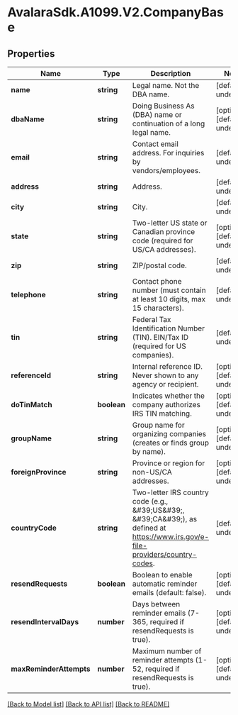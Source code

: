 # AvalaraSdk.A1099.V2.CompanyBase

## Properties

Name | Type | Description | Notes
------------ | ------------- | ------------- | -------------
**name** | **string** | Legal name. Not the DBA name. | [default to undefined]
**dbaName** | **string** | Doing Business As (DBA) name or continuation of a long legal name. | [optional] [default to undefined]
**email** | **string** | Contact email address. For inquiries by vendors/employees. | [default to undefined]
**address** | **string** | Address. | [default to undefined]
**city** | **string** | City. | [default to undefined]
**state** | **string** | Two-letter US state or Canadian province code (required for US/CA addresses). | [optional] [default to undefined]
**zip** | **string** | ZIP/postal code. | [default to undefined]
**telephone** | **string** | Contact phone number (must contain at least 10 digits, max 15 characters). | [default to undefined]
**tin** | **string** | Federal Tax Identification Number (TIN). EIN/Tax ID (required for US companies). | [default to undefined]
**referenceId** | **string** | Internal reference ID. Never shown to any agency or recipient. | [optional] [default to undefined]
**doTinMatch** | **boolean** | Indicates whether the company authorizes IRS TIN matching. | [optional] [default to undefined]
**groupName** | **string** | Group name for organizing companies (creates or finds group by name). | [optional] [default to undefined]
**foreignProvince** | **string** | Province or region for non-US/CA addresses. | [optional] [default to undefined]
**countryCode** | **string** | Two-letter IRS country code (e.g., \&#39;US\&#39;, \&#39;CA\&#39;), as defined at https://www.irs.gov/e-file-providers/country-codes. | [default to undefined]
**resendRequests** | **boolean** | Boolean to enable automatic reminder emails (default: false). | [optional] [default to undefined]
**resendIntervalDays** | **number** | Days between reminder emails (7-365, required if resendRequests is true). | [optional] [default to undefined]
**maxReminderAttempts** | **number** | Maximum number of reminder attempts (1-52, required if resendRequests is true). | [optional] [default to undefined]

[[Back to Model list]](../../../README.md#documentation-for-models) [[Back to API list]](../../../README.md#documentation-for-api-endpoints) [[Back to README]](../../../README.md)

